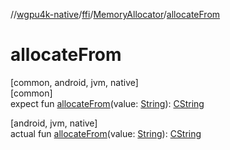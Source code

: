 //[wgpu4k-native](../../../index.md)/[ffi](../index.md)/[MemoryAllocator](index.md)/[allocateFrom](allocate-from.md)

# allocateFrom

[common, android, jvm, native]\
[common]\
expect fun [allocateFrom](allocate-from.md)(value: [String](https://kotlinlang.org/api/core/kotlin-stdlib/kotlin/-string/index.html)): [CString](../-c-string/index.md)

[android, jvm, native]\
actual fun [allocateFrom](allocate-from.md)(value: [String](https://kotlinlang.org/api/core/kotlin-stdlib/kotlin/-string/index.html)): [CString](../-c-string/index.md)